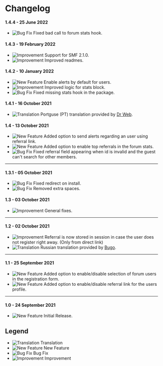 # Changelog

#### 1.4.4 - 25 June 2022
- ![Bug Fix](https://smftricks.com/assets/changelog/bug--minus.png) Fixed bad call to forum stats hook.

#### 1.4.3 - 19 February 2022
- ![Improvement](https://smftricks.com/assets/changelog/tag--pencil.png) Support for SMF 2.1.0.
- ![Improvement](https://smftricks.com/assets/changelog/tag--pencil.png) Improved readmes.

#### 1.4.2 - 10 January 2022
- ![New Feature](https://smftricks.com/assets/changelog/tag--plus.png) Enable alerts by default for users.
- ![Improvement](https://smftricks.com/assets/changelog/tag--pencil.png) Improved logic for stats block.
- ![Bug Fix](https://smftricks.com/assets/changelog/bug--minus.png) Fixed missing stats hook in the package.

#### 1.4.1 - 16 October 2021
- ![Translation](https://smftricks.com/assets/changelog/language.png) Portguse (PT) translation provided by [Dr Web](https://www.simplemachines.org/community/index.php?action=profile;u=144998).

#### 1.4 - 13 October 2021
- ![New Feature](https://smftricks.com/assets/changelog/tag--plus.png) Added option to send alerts regarding an user using referral link.
- ![New Feature](https://smftricks.com/assets/changelog/tag--plus.png) Added option to enable top referrals in the forum stats.
- ![Bug Fix](https://smftricks.com/assets/changelog/bug--minus.png) Fixed referral field appearing when id is invalid and the guest can't search for other members.
---
#### 1.3.1 - 05 October 2021
- ![Bug Fix](https://smftricks.com/assets/changelog/bug--minus.png) Fixed redirect on install.
- ![Bug Fix](https://smftricks.com/assets/changelog/bug--minus.png) Removed extra spaces.

#### 1.3 - 03 October 2021
- ![Improvement](https://smftricks.com/assets/changelog/tag--pencil.png) General fixes.
---
#### 1.2 - 02 October 2021
- ![Improvement](https://smftricks.com/assets/changelog/tag--pencil.png) Referral is now stored in session in case the user does not register right away. (Only from direct link)
- ![Translation](https://smftricks.com/assets/changelog/language.png) Russian translation provided by [Bugo](https://www.simplemachines.org/community/index.php?action=profile;u=229017).
---
#### 1.1 - 25 September 2021
- ![New Feature](https://smftricks.com/assets/changelog/tag--plus.png) Added option to enable/disable selection of forum users in the registration form.
- ![New Feature](https://smftricks.com/assets/changelog/tag--plus.png) Added option to enable/disable referral link for the users profile.
---
#### 1.0 - 24 September 2021
- ![New Feature](https://smftricks.com/assets/changelog/tag--plus.png) Initial Release.

## Legend
- ![Translation](https://smftricks.com/assets/changelog/language.png) Translation
- ![New Feature](https://smftricks.com/assets/changelog/tag--plus.png) New Feature
- ![Bug Fix](https://smftricks.com/assets/changelog/bug--minus.png) Bug Fix
- ![Improvement](https://smftricks.com/assets/changelog/tag--pencil.png) Improvement